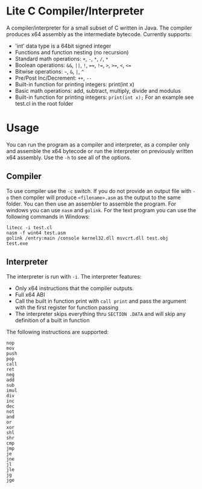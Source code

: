 # Lite C Compiler/Interpreter
A compiler/interpreter for a small subset of C written in Java. The compiler produces x64 assembly as the intermediate bytecode.
Currently supports:
* 'int' data type is a 64bit signed integer
* Functions and function nesting (no recursion)
* Standard math operations: `+`, `-`, `*`, `/`, `*`
* Boolean operations: `&&`, `||`, `!`, `==`, `!=`, `>`, `>=`, `<`, `<=`
* Bitwise operations: `~`, `&`, `|`, `^`
* Pre/Post Inc/Decrement: `++`, `--` 
* Built-in function for printing integers: print(int x)
* Basic math operations: add, subtract, multiply, divide and modulus
* Built-in function for printing integers: `print(int x);`
For an example see test.cl in the root folder

# Usage
You can run the program as a compiler and interpreter, as a compiler only and assemble the x64 bytecode or run the interpreter on previously written x64 assembly. Use the `-h` to see all of the options.

## Compiler
To use compiler use the `-c` switch. If you do not provide an output file with `-o` then compiler will produce `<filename>.asm` as the output to the same folder. You can then use an assembler to assemble the program. For windows you can use `nasm` and `golink`. For the text program you can use the following commands in Windows:
```
litecc -i test.cl
nasm -f win64 test.asm
golink /entry:main /console kernel32.dll msvcrt.dll test.obj
test.exe
```

## Interpreter
The interpreter is run with `-i`. The interpreter features:
* Only x64 instructions that the compiler outputs. 
* Full x64 ABI
* Call the built in function print with `call print` and pass the argument with the first register for function passing
* The interpreter skips everything thru `SECTION .DATA` and will skip any definition of a built in function

The following instructions are supported:
```
nop
mov
push
pop
call
ret
neg
add
sub
imul
div
inc
dec
not
and
or
xor
shl
shr
cmp
jmp
je
jne
jl
jle
jg
jge
```
